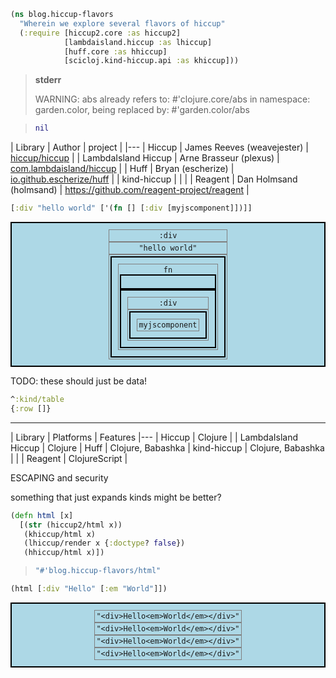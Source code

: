 <style>
.sourceCode:has(.printedClojure) {
  background-color: transparent;
  border-style: none;
}

.kind_map {
  background:            lightgreen;
  display:               grid;
  grid-template-columns: repeat(2, auto);
  justify-content:       center;
  text-align:            right;
  border: solid 1px black;
  border-radius: 10px;
}

.kind_vector {
  background:            lightblue;
  display:               grid;
  grid-template-columns: repeat(1, auto);
  align-items:           center;
  justify-content:       center;
  text-align:            center;
  border:                solid 2px black;
  padding:               10px;
}

.kind_set {
  background:            lightyellow;
  display:               grid;
  grid-template-columns: repeat(auto-fit, minmax(auto, max-content));
  align-items:           center;
  justify-content:       center;
  text-align:            center;
  border:                solid 1px black;
}

.kind_seq {
  background:            bisque;
  display:               grid;
  grid-template-columns: repeat(auto-fit, minmax(auto, max-content));
  align-items:           center;
  justify-content:       center;
  text-align:            center;
  border:                solid 1px black;
}
</style>

<script type="text/javascript" src="https://cdn.jsdelivr.net/npm/vega@5"></script><script type="text/javascript" src="https://cdn.jsdelivr.net/npm/vega-lite@5"></script><script type="text/javascript" src="https://cdn.jsdelivr.net/npm/vega-embed@6"></script><script type="text/javascript" src="https://unpkg.com/react@18/umd/react.production.min.js"></script><script type="text/javascript" src="https://unpkg.com/react-dom@18/umd/react-dom.production.min.js"></script><script type="text/javascript" src="https://scicloj.github.io/scittle/js/scittle.js"></script><script type="text/javascript" src="https://scicloj.github.io/scittle/js/scittle.reagent.js"></script><script type="text/javascript" src="/js/portal-main.js"></script>
<script type="application/x-scittle">[:hiccup/raw-html &quot;(ns main&#39;n                            (:require [reagent.core :as r]&#39;n                                      [reagent.dom :as dom]))&quot;]</script>

```clojure
(ns blog.hiccup-flavors
  "Wherein we explore several flavors of hiccup"
  (:require [hiccup2.core :as hiccup2]
            [lambdaisland.hiccup :as lhiccup]
            [huff.core :as hhiccup]
            [scicloj.kind-hiccup.api :as khiccup]))
```

> **stderr**
> 
> WARNING: abs already refers to: #'clojure.core/abs in namespace: garden.color, being replaced by: #'garden.color/abs

> ```clojure
> nil
> ```

| Library | Author | project |
|---
| Hiccup | James Reeves (weavejester) | [hiccup/hiccup](https://github.com/weavejester/hiccup) |
| LambdaIsland Hiccup | Arne Brasseur (plexus) | [com.lambdaisland/hiccup](https://github.com/lambdaisland/hiccup) |
| Huff | Bryan (escherize) | [io.github.escherize/huff](https://github.com/escherize/huff) |
| kind-hiccup | | |
| Reagent | Dan Holmsand (holmsand) | https://github.com/reagent-project/reagent |

```clojure
[:div "hello world" ['(fn [] [:div [myjscomponent]])]]
```

<div class="kind_vector"><div style="border:1px solid grey;padding:2px;"><code>:div</code></div><div style="border:1px solid grey;padding:2px;"><code>&quot;hello world&quot;</code></div><div style="border:1px solid grey;padding:2px;"><div class="kind_vector"><div style="border:1px solid grey;padding:2px;"><div><code>fn</code><div class="kind_vector"></div><div class="kind_vector"><div style="border:1px solid grey;padding:2px;"><code>:div</code></div><div style="border:1px solid grey;padding:2px;"><div class="kind_vector"><div style="border:1px solid grey;padding:2px;"><code>myjscomponent</code></div></div></div></div></div></div></div></div></div>

TODO: these should just be data!

```clojure
^:kind/table
{:row []}
```

----

| Library | Platforms | Features
|---
| Hiccup | Clojure |
| LambdaIsland Hiccup | Clojure
| Huff | Clojure, Babashka
| kind-hiccup | Clojure, Babashka | |
| Reagent | ClojureScript |

ESCAPING and security

something that just expands kinds might be better?

```clojure
(defn html [x]
  [(str (hiccup2/html x))
   (khiccup/html x)
   (lhiccup/render x {:doctype? false})
   (hhiccup/html x)])
```

> ```clojure
> "#'blog.hiccup-flavors/html"
> ```

```clojure
(html [:div "Hello" [:em "World"]])
```

<div class="kind_vector"><div style="border:1px solid grey;padding:2px;"><code>&quot;&lt;div&gt;Hello&lt;em&gt;World&lt;/em&gt;&lt;/div&gt;&quot;</code></div><div style="border:1px solid grey;padding:2px;"><code>&quot;&lt;div&gt;Hello&lt;em&gt;World&lt;/em&gt;&lt;/div&gt;&quot;</code></div><div style="border:1px solid grey;padding:2px;"><code>&quot;&lt;div&gt;Hello&lt;em&gt;World&lt;/em&gt;&lt;/div&gt;&quot;</code></div><div style="border:1px solid grey;padding:2px;"><code>&quot;&lt;div&gt;Hello&lt;em&gt;World&lt;/em&gt;&lt;/div&gt;&quot;</code></div></div>
